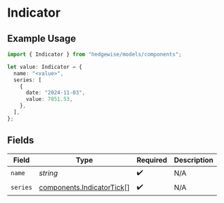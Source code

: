 # Indicator

## Example Usage

```typescript
import { Indicator } from "hedgewise/models/components";

let value: Indicator = {
  name: "<value>",
  series: [
    {
      date: "2024-11-03",
      value: 7851.53,
    },
  ],
};
```

## Fields

| Field                                                                  | Type                                                                   | Required                                                               | Description                                                            |
| ---------------------------------------------------------------------- | ---------------------------------------------------------------------- | ---------------------------------------------------------------------- | ---------------------------------------------------------------------- |
| `name`                                                                 | *string*                                                               | :heavy_check_mark:                                                     | N/A                                                                    |
| `series`                                                               | [components.IndicatorTick](../../models/components/indicatortick.md)[] | :heavy_check_mark:                                                     | N/A                                                                    |
